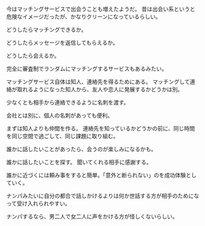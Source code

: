 今はマッチングサービスで出会うことも増えたようだ。
昔は出会い系というと危険なイメージだったが、かなりクリーンになっているらしい。

どうしたらマッチングできるか。

どうしたらメッセージを返信してもらえるか。

どうしたら会えるか。

完全に審査制でランダムにマッチングするサービスもあるみたい。

マッチングサービス自体は知人、連絡先を得るためにある。
マッチングして連絡が取れるようになった知人から、友人や恋人に発展するかどうかは別。

少なくとも相手から連絡できるように名刺を渡す。

会社とは別に、個人の名刺があっても便利。

まずは知人よりも仲間を作る。
連絡先を知っているかどうかの前に、同じ時間を同じ空間で過ごして、同じ課題に取り組む。

誰かに話したいことがあったら、会うのが楽しみになるかも。

誰かに話したいことを探す。
聞いてくれる相手に感謝する。

誰かに近づくには頼み事をすると簡単。「意外と断られない」のを成功体験としていく。

ナンパみたいに自分の都合で話しかけるよりは何か世話する方が相手のためになって受け入れられやすい。

ナンパするなら、男二人で女二人に声をかける方が怪しくないらしい。
